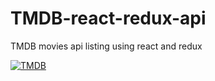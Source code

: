 # TMDB-react-redux-api
TMDB movies api listing using react and redux

[![TMDB][1]][1]


  [1]: https://i.stack.imgur.com/7LIwi.jpg
